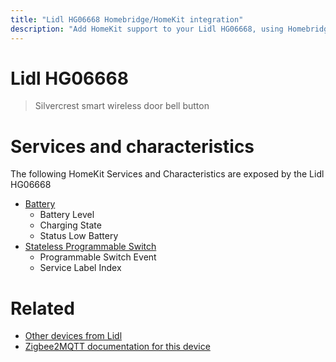 ```yaml
---
title: "Lidl HG06668 Homebridge/HomeKit integration"
description: "Add HomeKit support to your Lidl HG06668, using Homebridge, Zigbee2MQTT and homebridge-z2m."
---
```

<!---
This file has been GENERATED using src/docgen/docgen.ts
DO NOT EDIT THIS FILE MANUALLY!
-->
# Lidl HG06668
> Silvercrest smart wireless door bell button


# Services and characteristics
The following HomeKit Services and Characteristics are exposed by
the Lidl HG06668

* [Battery](../../battery.md)
  * Battery Level
  * Charging State
  * Status Low Battery
* [Stateless Programmable Switch](../../action.md)
  * Programmable Switch Event
  * Service Label Index


# Related
* [Other devices from Lidl](../index.md#lidl)
* [Zigbee2MQTT documentation for this device](https://www.zigbee2mqtt.io/devices/HG06668.html)